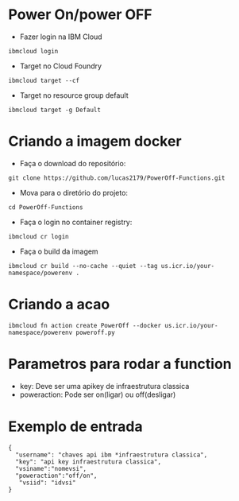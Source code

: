 # Power On/power OFF <br>
- Fazer login na IBM Cloud
```
ibmcloud login
```
- Target no Cloud Foundry
```
ibmcloud target --cf
```
- Target no resource group default
```
ibmcloud target -g Default
```
# Criando a imagem docker
 - Faça o download do repositório:
 ```
 git clone https://github.com/lucas2179/PowerOff-Functions.git
 ```
 - Mova para o diretório do projeto: 
 ```
 cd PowerOff-Functions
 ```
 - Faça o login no container registry: 
 ```
 ibmcloud cr login
 ```
 - Faça o build da imagem
 ```
 ibmcloud cr build --no-cache --quiet --tag us.icr.io/your-namespace/powerenv .
 ```
# Criando a acao
```
ibmcloud fn action create PowerOff --docker us.icr.io/your-namespace/powerenv poweroff.py
```

# Parametros para rodar a function
- key: Deve ser uma apikey de infraestrutura classica
- poweraction: Pode ser on(ligar) ou off(desligar)<br>

# Exemplo de entrada
```
{
  "username": "chaves api ibm *infraestrutura classica",
  "key": "api key infraestrutura classica",
  "vsiname":"nomevsi",
  "poweraction":"off/on",
   "vsiid": "idvsi"
}
```
